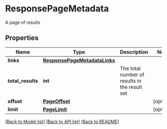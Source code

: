 # ResponsePageMetadata

A page of results
## Properties
Name | Type | Description | Notes
------------ | ------------- | ------------- | -------------
**links** | [**ResponsePageMetadataLinks**](ResponsePageMetadataLinks.md) |  | 
**total_results** | **int** | The total number of results in the result set | 
**offset** | [**PageOffset**](PageOffset.md) |  | [optional] 
**limit** | [**PageLimit**](PageLimit.md) |  | [optional] 

[[Back to Model list]](../README.md#documentation-for-models) [[Back to API list]](../README.md#documentation-for-api-endpoints) [[Back to README]](../README.md)


